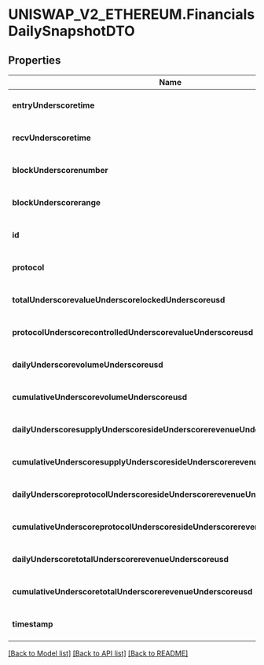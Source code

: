 # UNISWAP_V2_ETHEREUM.FinancialsDailySnapshotDTO

## Properties
Name | Type | Description | Notes
------------ | ------------- | ------------- | -------------
**entryUnderscoretime** | **string** |  | [optional] [default to null]
**recvUnderscoretime** | **string** |  | [optional] [default to null]
**blockUnderscorenumber** | **integer** |  | [optional] [default to null]
**blockUnderscorerange** | **string** |  | [optional] [default to null]
**id** | **string** |  | [optional] [default to null]
**protocol** | **string** |  | [optional] [default to null]
**totalUnderscorevalueUnderscorelockedUnderscoreusd** | **string** |  | [optional] [default to null]
**protocolUnderscorecontrolledUnderscorevalueUnderscoreusd** | **string** |  | [optional] [default to null]
**dailyUnderscorevolumeUnderscoreusd** | **string** |  | [optional] [default to null]
**cumulativeUnderscorevolumeUnderscoreusd** | **string** |  | [optional] [default to null]
**dailyUnderscoresupplyUnderscoresideUnderscorerevenueUnderscoreusd** | **string** |  | [optional] [default to null]
**cumulativeUnderscoresupplyUnderscoresideUnderscorerevenueUnderscoreusd** | **string** |  | [optional] [default to null]
**dailyUnderscoreprotocolUnderscoresideUnderscorerevenueUnderscoreusd** | **string** |  | [optional] [default to null]
**cumulativeUnderscoreprotocolUnderscoresideUnderscorerevenueUnderscoreusd** | **string** |  | [optional] [default to null]
**dailyUnderscoretotalUnderscorerevenueUnderscoreusd** | **string** |  | [optional] [default to null]
**cumulativeUnderscoretotalUnderscorerevenueUnderscoreusd** | **string** |  | [optional] [default to null]
**timestamp** | **string** |  | [optional] [default to null]

[[Back to Model list]](../README.md#documentation-for-models) [[Back to API list]](../README.md#documentation-for-api-endpoints) [[Back to README]](../README.md)


